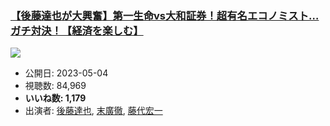 ### [【後藤達也が大興奮】第一生命vs大和証券！超有名エコノミスト…ガチ対決！【経済を楽しむ】](https://www.youtube.com/watch?v=tZC0Pf7bbes)
[![](https://img.youtube.com/vi/tZC0Pf7bbes/hqdefault.jpg)](https://www.youtube.com/watch?v=tZC0Pf7bbes)
-   公開日: 2023-05-04
-   視聴数: 84,969
-   **いいね数: 1,179**
-   出演者: [後藤達也](/rehacq_fan/people/後藤達也 "wikilink"), [末廣徹](/rehacq_fan/people/末廣徹 "wikilink"), [藤代宏一](/rehacq_fan/people/藤代宏一 "wikilink")
